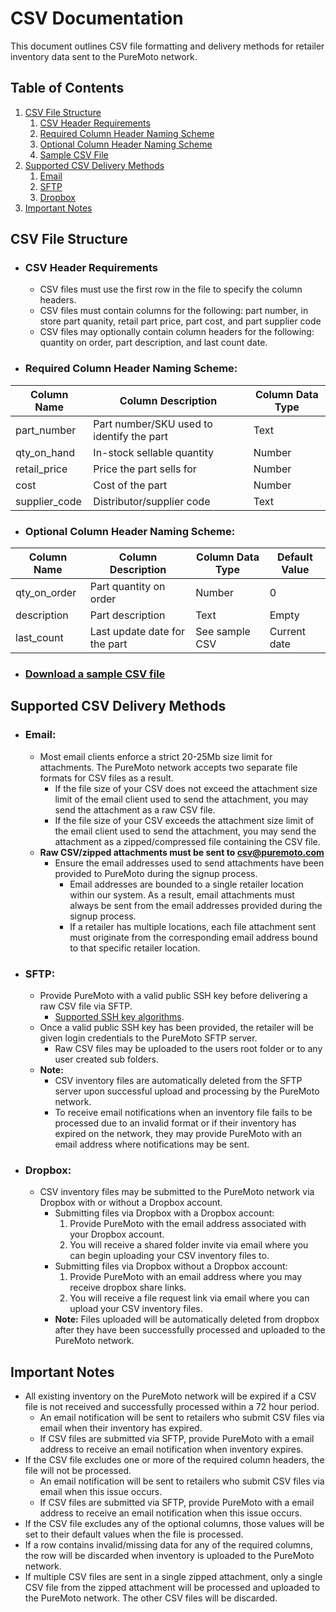 # CSV Documentation
This document outlines CSV file formatting and delivery methods for retailer inventory data sent to the PureMoto network.

## Table of Contents

 1. [CSV File Structure](#csv-file-structure)
    1. [CSV Header Requirements](#csv-header-requirements)
    2. [Required Column Header Naming Scheme](#required-column-header-naming-scheme)
    3. [Optional Column Header Naming Scheme](#optional-column-header-naming-scheme)
    4. [Sample CSV File](#download-a-sample-csv-file)
 2. [Supported CSV Delivery Methods](#supported-csv-delivery-methods)
     1. [Email](#email)
     2. [SFTP](#sftp)
     3. [Dropbox](#dropbox)
 3. [Important Notes](#important-notes)

## CSV File Structure

* ### CSV Header Requirements
    * CSV files must use the first row in the file to specify the column headers.
    * CSV files must contain columns for the following: part number, in store part quanity, retail part price, part cost, and part supplier code
    * CSV files may optionally contain column headers for the following: quantity on order, part description, and last count date.

* ### Required Column Header Naming Scheme:

| Column Name   | Column Description                        | Column Data Type |
| ------------- | ----------------------------------------- | ---------------- |
| part_number   | Part number/SKU used to identify the part | Text             |
| qty_on_hand   | In-stock sellable quantity                | Number           |
| retail_price  | Price the part sells for                  | Number           |
| cost          | Cost of the part                          | Number           |
| supplier_code | Distributor/supplier code                 | Text             |

* ### Optional Column Header Naming Scheme:

| Column Name  | Column Description            | Column Data Type | Default Value |
| ------------ | ----------------------------- | ---------------- | ------------- |
| qty_on_order | Part quantity on order        | Number           | 0             |
| description  | Part description              | Text             | Empty         |
| last_count   | Last update date for the part | See sample CSV   | Current date  |

* ### [Download a sample CSV file](sample-csv.csv)

## Supported CSV Delivery Methods

* ### Email:
    * Most email clients enforce a strict 20-25Mb size limit for attachments. The PureMoto network accepts two separate file formats for CSV files as a result.
        * If the file size of your CSV does not exceed the attachment size limit of the email client used to send the attachment, you may send the attachment as a raw CSV file.
        * If the file size of your CSV exceeds the attachment size limit of the email client used to send the attachment, you may send the attachment as a zipped/compressed file containing the CSV file.
    * **Raw CSV/zipped attachments must be sent to csv@puremoto.com**
        * Ensure the email addresses used to send attachments have been provided to PureMoto during the signup process.
            * Email addresses are bounded to a single retailer location within our system. As a result, email attachments must always be sent from the email addresses provided during the signup process.
            * If a retailer has multiple locations, each file attachment sent must originate from the corresponding email address bound to that specific retailer location.

* ### SFTP:
    * Provide PureMoto with a valid public SSH key before delivering a raw CSV file via SFTP.
        * [Supported SSH key algorithms](https://docs.aws.amazon.com/transfer/latest/userguide/key-management.html#key-algorithms).
    * Once a valid public SSH key has been provided, the retailer will be given login credentials to the PureMoto SFTP server.
        * Raw CSV files may be uploaded to the users root folder or to any user created sub folders.
    * **Note:** 
        * CSV inventory files are automatically deleted from the SFTP server upon successful upload and processing by the PureMoto network.
        * To receive email notifications when an inventory file fails to be processed due to an invalid format or if their inventory has expired on the network, they may provide PureMoto with an email address where notifications may be sent.
* ### Dropbox:
    * CSV inventory files may be submitted to the PureMoto network via Dropbox with or without a Dropbox account.
        * Submitting files via Dropbox with a Dropbox account:
            1. Provide PureMoto with the email address associated with your Dropbox account.
            2. You will receive a shared folder invite via email where you can begin uploading your CSV inventory files to.
        * Submitting files via Dropbox without a Dropbox account:
            1. Provide PureMoto with an email address where you may receive dropbox share links.
            2. You will receive a file request link via email where you can upload your CSV inventory files. 
        * **Note:** Files uploaded will be automatically deleted from dropbox after they have been successfully processed and uploaded to the PureMoto network.

## Important Notes
* All existing inventory on the PureMoto network will be expired if a CSV file is not received and successfully processed within a 72 hour period.
    * An email notification will be sent to retailers who submit CSV files via email when their inventory has expired.
    * If CSV files are submitted via SFTP, provide PureMoto with a email address to receive an email notification when inventory expires.
* If the CSV file excludes one or more of the required column headers, the file will not be processed.
    * An email notification will be sent to retailers who submit CSV files via email when this issue occurs.
    * If CSV files are submitted via SFTP, provide PureMoto with a email address to receive an email notification when this issue occurs.
* If the CSV file excludes any of the optional columns, those values will be set to their default values when the file is processed.
* If a row contains invalid/missing data for any of the required columns, the row will be discarded when inventory is uploaded to the PureMoto network.
* If multiple CSV files are sent in a single zipped attachment, only a single CSV file from the zipped attachment will be processed and uploaded to the PureMoto network. The other CSV files will be discarded.